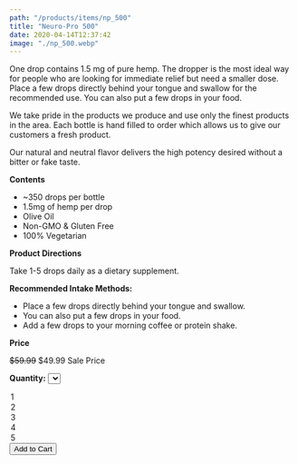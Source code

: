 ```yaml
---
path: "/products/items/np_500"
title: "Neuro-Pro 500"
date: 2020-04-14T12:37:42
image: "./np_500.webp"
---
```


One drop contains 1.5 mg of pure hemp. The dropper is the most ideal way for people who are looking for immediate relief but need a smaller dose. Place a few drops directly behind your tongue and swallow for the recommended use. You can also put a few drops in your food.

We take pride in the products we produce and use only the finest products in the area. Each bottle is hand filled to order which allows us to give our customers a fresh product.

Our natural and neutral flavor delivers the high potency desired without a bitter or fake taste.

**Contents**

- ~350 drops per bottle
- 1.5mg of hemp per drop
- Olive Oil
- Non-GMO & Gluten Free
- 100% Vegetarian

**Product Directions**

Take 1-5 drops daily as a dietary supplement.

**Recommended Intake Methods:**

- Place a few drops directly behind your tongue and swallow.
- You can also put a few drops in your food.
- Add a few drops to your morning coffee or protein shake.

**Price**

<del>$59.99</del> $49.99 Sale Price

**Quantity:**
<select>
  <option value="1">1</option>
  <option value="2">2</option>
  <option value="3">3</option>
  <option value="4">4</option>
  <option value="5">5</option>
</select>

<button>
  Add to Cart
</button>
